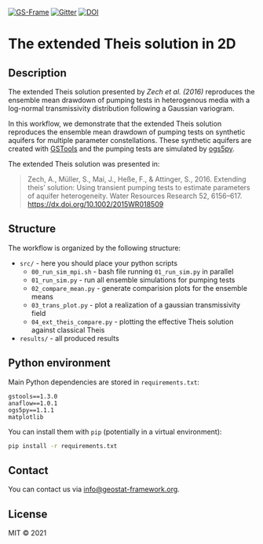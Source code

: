 [![GS-Frame](https://img.shields.io/badge/github-GeoStat_Framework-468a88?logo=github&style=flat)](https://github.com/GeoStat-Framework)
[![Gitter](https://badges.gitter.im/GeoStat-Examples/community.svg)](https://gitter.im/GeoStat-Examples/community?utm_source=badge&utm_medium=badge&utm_campaign=pr-badge)
[![DOI](https://zenodo.org/badge/DOI/10.5281/zenodo.4891874.svg)](https://doi.org/10.5281/zenodo.4891874)

# The extended Theis solution in 2D


## Description

The extended Theis solution presented by *Zech et al. (2016)*
reproduces the ensemble mean drawdown
of pumping tests in heterogenous media with a log-normal transmissivity
distribution following a Gaussian variogram.

In this workflow, we demonstrate that the extended Theis solution reproduces
the ensemble mean drawdown of pumping tests on synthetic aquifers for multiple
parameter constellations.
These synthetic aquifers are created with
[GSTools](https://github.com/GeoStat-Framework/GSTools)
and the pumping tests are simulated by
[ogs5py](https://github.com/GeoStat-Framework/ogs5py).

The extended Theis solution was presented in:

> Zech, A., Müller, S., Mai, J., Heße, F., & Attinger, S., 2016.
> Extending theis’ solution: Using transient pumping tests to estimate parameters of aquifer heterogeneity.
> Water Resources Research 52, 6156–617. https://dx.doi.org/10.1002/2015WR018509


## Structure

The workflow is organized by the following structure:
- `src/` - here you should place your python scripts
  - `00_run_sim_mpi.sh` - bash file running `01_run_sim.py` in parallel
  - `01_run_sim.py` - run all ensemble simulations for pumping tests
  - `02_compare_mean.py` - generate comparision plots for the ensemble means
  - `03_trans_plot.py` - plot a realization of a gaussian transmissivity field
  - `04_ext_theis_compare.py` - plotting the effective Theis solution against classical Theis
- `results/` - all produced results


## Python environment

Main Python dependencies are stored in `requirements.txt`:

```
gstools==1.3.0
anaflow==1.0.1
ogs5py==1.1.1
matplotlib
```

You can install them with `pip` (potentially in a virtual environment):

```bash
pip install -r requirements.txt
```


## Contact

You can contact us via <info@geostat-framework.org>.


## License

MIT © 2021
